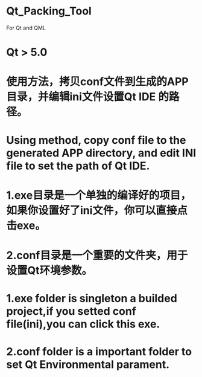 # Qt_Packing_Tool
For Qt and QML
# Qt > 5.0
# 使用方法，拷贝conf文件到生成的APP目录，并编辑ini文件设置Qt IDE 的路径。
# Using method, copy conf file to the generated APP directory, and edit INI file to set the path of Qt IDE.


# 1.exe目录是一个单独的编译好的项目，如果你设置好了ini文件，你可以直接点击exe。
# 2.conf目录是一个重要的文件夹，用于设置Qt环境参数。
# 1.exe folder is singleton a builded project,if you setted conf file(ini),you can click this exe.
# 2.conf folder is a important folder to set Qt Environmental parament.
